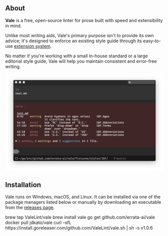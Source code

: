 ## About

**Vale** is a free, open-source linter for prose built with speed and extensibility in mind.

Unlike most writing aids, Vale's primary purpose isn't to provide its own advice; it's designed to
enforce an existing style guide through its easy-to-use [extension system](/vale/styles).

No matter if you're working with a small in-house standard or a large editorial style guide, Vale
will help you maintain consistent and error-free writing.

![Vale Screenshot](img/vale-demo.png)

## Installation

Vale runs on Windows, macOS, and Linux. It can be installed via one of the package managers listed below or manually by downloading an executable from the [releases page](https://github.com/errata-ai/vale/releases).

<!-- vale off -->

<div id="quickstart">
    <span data-qs-package="brew">brew tap ValeLint/vale</span>
    <span data-qs-package="brew">brew install vale</span>
    <span data-qs-package="go">go get github.com/errata-ai/vale</span>
    <span data-qs-package="docker">docker pull jdkato/vale</span>
    <span data-qs-package="goreleaser">curl -sfL https://install.goreleaser.com/github.com/ValeLint/vale.sh | sh -s v1.0.6</span>
</div>

<!-- vale on -->

